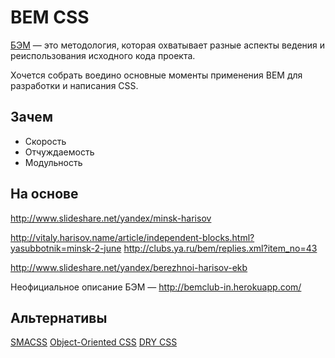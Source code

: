 # BEM CSS

[БЭМ](https://github.com/bem/bem-method) — это методология, которая охватывает разные аспекты
ведения и реиспользования исходного кода проекта.

Хочется собрать воедино основные моменты
применения BEM для разработки и написания CSS.

## Зачем

-   Скорость
-   Отчуждаемость
-   Модульность

## На основе

http://www.slideshare.net/yandex/minsk-harisov

   http://vitaly.harisov.name/article/independent-blocks.html?yasubbotnik=minsk-2-june
   http://clubs.ya.ru/bem/replies.xml?item_no=43

http://www.slideshare.net/yandex/berezhnoi-harisov-ekb

Неофициальное описание БЭМ — http://bemclub-in.herokuapp.com/

## Альтернативы

[SMACSS](http://smacss.com/)
[Object-Oriented CSS](https://github.com/stubbornella/oocss/wiki)
[DRY CSS](http://www.vanseodesign.com/css/dry-principles/)
